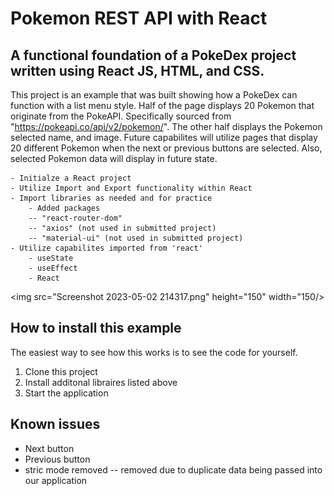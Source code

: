 # Pokemon REST API with React 

## A functional foundation of a PokeDex project written using React JS, HTML, and CSS.

This project is an example that was built showing how a PokeDex can function with a list menu style. Half of the page displays 20 Pokemon that originate from the PokeAPI. Specifically sourced from "https://pokeapi.co/api/v2/pokemon/". The other half displays the Pokemon selected name, and image.  Future capabilites will utilize pages that display 20 different Pokemon when the next or previous buttons are selected. Also, selected Pokemon data will display in future state.

    - Initialze a React project
    - Utilize Import and Export functionality within React
    - Import libraries as needed and for practice
        - Added packages
        -- "react-router-dom"
        -- "axios" (not used in submitted project)
        -- "material-ui" (not used in submitted project)
    - Utilize capabilites imported from 'react'
        - useState
        - useEffect
        - React

<img src="Screenshot 2023-05-02 214317.png" height="150" width="150/>

## How to install this example

The easiest way to see how this works is to see the code for yourself.

1. Clone this project
2. Install additonal libraires listed above
3. Start the application 

## Known issues

- Next button
- Previous button
- stric mode removed
-- removed due to duplicate data being passed into our application